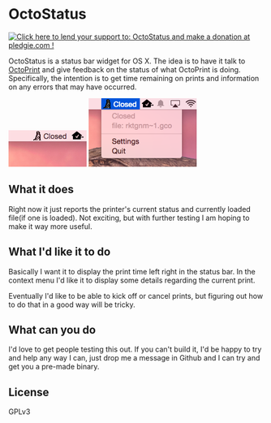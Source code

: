 # OctoStatus
<a href='https://pledgie.com/campaigns/27396'><img alt='Click here to lend your support to: OctoStatus and make a donation at pledgie.com !' src='https://pledgie.com/campaigns/27396.png?skin_name=chrome' border='0' ></a>

OctoStatus is a status bar widget for OS X. The idea is to have it talk to [OctoPrint](https://github.com/foosel/OctoPrint) and give feedback on the status of what OctoPrint is doing. Specifically, the intention is to get time remaining on prints and information on any errors that may have occurred.

![Status bar plain](/Screenshots/status_bar.png?raw=true "Status bar plain")
![Status bar with context menu](/Screenshots/status_bar_with_menu.png?raw=true "Status bar with context menu")

## What it does

Right now it just reports the printer's current status and currently loaded file(if one is loaded). Not exciting, but with further testing I am hoping to make it way more useful.

## What I'd like it to do

Basically I want it to display the print time left right in the status bar. In the context menu I'd like it to display some details regarding the current print.

Eventually I'd like to be able to kick off or cancel prints, but figuring out how to do that in a good way will be tricky.

## What can you do

I'd love to get people testing this out. If you can't build it, I'd be happy to try and help any way I can, just drop me a message in Github and I can try and get you a pre-made binary. 

## License

GPLv3